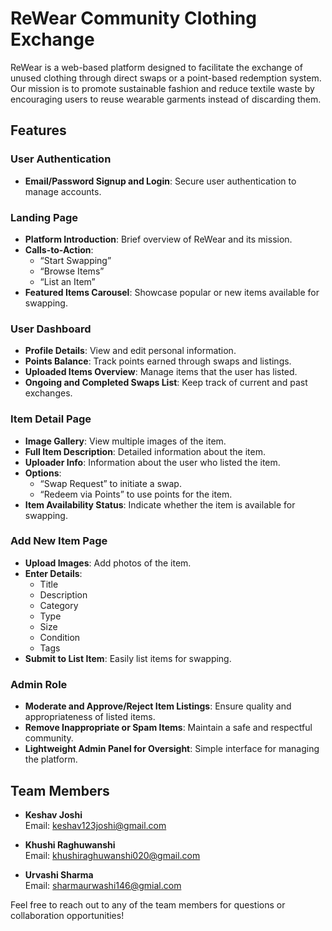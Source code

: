 # ReWear Community Clothing Exchange

ReWear is a web-based platform designed to facilitate the exchange of unused clothing through direct swaps or a point-based redemption system. Our mission is to promote sustainable fashion and reduce textile waste by encouraging users to reuse wearable garments instead of discarding them.

## Features

### User Authentication
- **Email/Password Signup and Login**: Secure user authentication to manage accounts.

### Landing Page
- **Platform Introduction**: Brief overview of ReWear and its mission.
- **Calls-to-Action**: 
  - “Start Swapping”
  - “Browse Items”
  - “List an Item”
- **Featured Items Carousel**: Showcase popular or new items available for swapping.

### User Dashboard
- **Profile Details**: View and edit personal information.
- **Points Balance**: Track points earned through swaps and listings.
- **Uploaded Items Overview**: Manage items that the user has listed.
- **Ongoing and Completed Swaps List**: Keep track of current and past exchanges.

### Item Detail Page
- **Image Gallery**: View multiple images of the item.
- **Full Item Description**: Detailed information about the item.
- **Uploader Info**: Information about the user who listed the item.
- **Options**: 
  - “Swap Request” to initiate a swap.
  - “Redeem via Points” to use points for the item.
- **Item Availability Status**: Indicate whether the item is available for swapping.

### Add New Item Page
- **Upload Images**: Add photos of the item.
- **Enter Details**: 
  - Title
  - Description
  - Category
  - Type
  - Size
  - Condition
  - Tags
- **Submit to List Item**: Easily list items for swapping.

### Admin Role
- **Moderate and Approve/Reject Item Listings**: Ensure quality and appropriateness of listed items.
- **Remove Inappropriate or Spam Items**: Maintain a safe and respectful community.
- **Lightweight Admin Panel for Oversight**: Simple interface for managing the platform.

## Team Members

- **Keshav Joshi**  
  Email: keshav123joshi@gmail.com

- **Khushi Raghuwanshi**  
  Email: khushiraghuwanshi020@gmail.com

- **Urvashi Sharma**  
  Email: sharmaurwashi146@gmial.com

Feel free to reach out to any of the team members for questions or collaboration opportunities!
